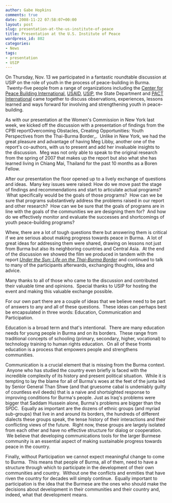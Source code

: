 ```yaml
---
author: Gabe Hopkins
comments: true
date: 2008-11-22 07:58:07+00:00
layout: post
slug: presentation-at-the-us-institute-of-peace
title: Presentation at the U.S. Institute of Peace
wordpress_id: 802
categories:
- News
tags:
- presentation
- USIP
---
```


On Thursday, Nov. 13 we participated in a fantastic roundtable discussion at USIP on the role of youth in the process of peace-building in Burma.  Twenty-five people from a range of organizations including the [Center for Peace Building International](http://www.cpbinternational.org), [USAID](http://www.usaid.gov), [USIP](http://www.usip.org), the State Department and [PACT International](http://www.pactworld.org) came together to discuss observations, experiences, lessons learned and ways forward for involving and strengthening youth in peace-building.

As with our presentation at the Women's Commission in New York last week, we kicked off the discussion with a presentation of findings from the CPBI reportOvercoming Obstacles, Creating Opportunities: Youth Perspectives from the Thai-Burma Border_.  Unlike in New York, we had the great pleasure and advantage of having Meg Libby, another one of the report's co-authors, with us to present and add her invaluable insights to the discussion.  Meg was not only able to speak to the original research from the spring of 2007 that makes up the report but also what she has learned living in Chiang Mai, Thailand for the past 10 months as a Boren Fellow.

After our presentation the floor opened up to a lively exchange of questions and ideas.  Many key issues were raised: How do we move past the stage of findings and recommendations and start to articulate actual programs?  What specifically would be the goals of those programs?  How can we be sure that programs substantively address the problems raised in our report and other research?  How can we be sure that the goals of programs are in line with the goals of the communities we are designing them for?  And how do we effectively monitor and evaluate the successes and shortcomings of youth peace-building programs?

Whew, there are a lot of tough questions there but answering them is critical if we are serious about making progress towards peace in Burma.  A lot of great ideas for addressing them were shared, drawing on lessons not just from Burma but also its neighboring countries and Central Asia.  At the end of the discussion we showed the film we produced in tandem with the report [_Under the Sun: Life on the Thai-Burma Border_](http://www.whywords.com/Burma/Border_Project/Pages/Film_Trailer.html) and continued to talk to many of the participants afterwards, exchanging thoughts, idea and advice.

Many thanks to all of those who came to the discussion and contributed their valuable time and opinions.  Special thanks to USIP for hosting the event and making this valuable exchange possible.

For our own part there are a couple of ideas that we believe need to be part of answers to any and all of these questions.  These ideas can perhaps best be encapsulated in three words: Education, Communication and Participation.

Education is a broad term and that's intentional.  There are many education needs for young people in Burma and on its borders.  These range from traditional concepts of schooling (primary, secondary, higher, vocational) to technology training to human rights education.  On all of these fronts education is a process that empowers people and strengthens communities.

Communication is a crucial element that is missing from the Burma context.  Anyone who has studied the country even briefly is faced with the incredible complexity of its history and present political situation.  While it is tempting to lay the blame for all of Burma's woes at the feet of the junta led by Senior General Than Shwe (and that gruesome cabal is undeniably guilty of countless evil deeds) that is a naive and shortsighted response to improving conditions for Burma's people. Just as Iraq's problems were bigger that Saddam Hussein alone, Burma's problems are bigger than the SPDC.  Equally as important are the dozens of ethnic groups (and myriad sub-groups) that live in and around its borders, the hundreds of different dialects these groups speak, the tense history of their interactions and their conflicting views of the future.  Right now, these groups are largely isolated from each other and have no effective structure for dialog or cooperation.  We believe that developing communications tools for the larger Burmese community is an essential aspect of making sustainable progress towards peace in the country.

Finally, without Participation we cannot expect meaningful change to come to Burma.  This means that people of Burma, all of them, need to have a structure through which to participate in the development of their own communities and country.  Without one the conflicts and enmities that have riven the country for decades will simply continue.  Equally important to participation is the idea that the Burmese are the ones who should make the decisions about development in their communities and their country and, indeed, what that development means.
